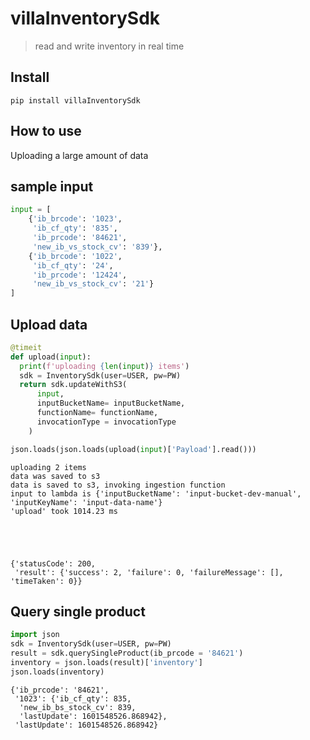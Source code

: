 # villaInventorySdk
> read and write inventory in real time


## Install

`pip install villaInventorySdk`

## How to use

Uploading a large amount of data

## sample input

```python
input = [
    {'ib_brcode': '1023',
     'ib_cf_qty': '835',
     'ib_prcode': '84621',
     'new_ib_vs_stock_cv': '839'},
    {'ib_brcode': '1022',
     'ib_cf_qty': '24',
     'ib_prcode': '12424',
     'new_ib_vs_stock_cv': '21'}
]
```

## Upload data

```python
@timeit
def upload(input):
  print(f'uploading {len(input)} items')
  sdk = InventorySdk(user=USER, pw=PW)
  return sdk.updateWithS3(
      input,
      inputBucketName= inputBucketName, 
      functionName= functionName,
      invocationType = invocationType
    )

json.loads(json.loads(upload(input)['Payload'].read()))
```

    uploading 2 items
    data was saved to s3
    data is saved to s3, invoking ingestion function
    input to lambda is {'inputBucketName': 'input-bucket-dev-manual', 'inputKeyName': 'input-data-name'}
    'upload' took 1014.23 ms





    {'statusCode': 200,
     'result': {'success': 2, 'failure': 0, 'failureMessage': [], 'timeTaken': 0}}



## Query single product

```python
import json
sdk = InventorySdk(user=USER, pw=PW)
result = sdk.querySingleProduct(ib_prcode = '84621')
inventory = json.loads(result)['inventory']
json.loads(inventory)
```




    {'ib_prcode': '84621',
     '1023': {'ib_cf_qty': 835,
      'new_ib_bs_stock_cv': 839,
      'lastUpdate': 1601548526.868942},
     'lastUpdate': 1601548526.868942}


